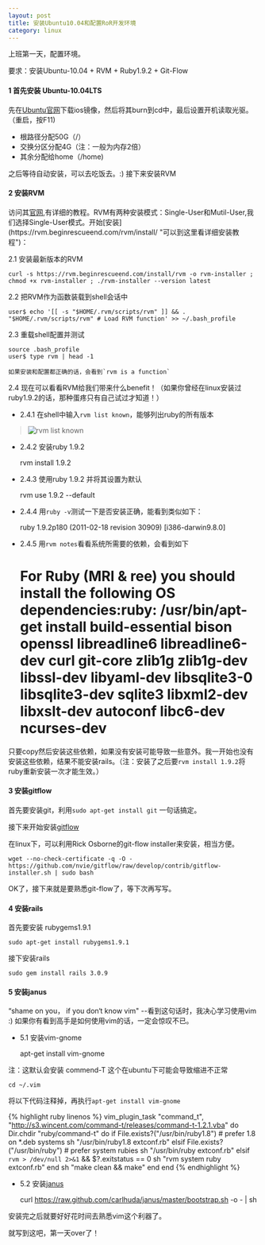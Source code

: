 ```yaml
---
layout: post
title: 安装Ubuntu10.04和配置RoR开发环境
category: linux
---
```


上班第一天，配置环境。

要求：安装Ubuntu-10.04 \+ RVM \+ Ruby1.9.2 \+ Git-Flow

#### 1 首先安装 Ubuntu-10.04LTS ####

先在[Ubuntu官网](http://www.ubuntu.com/download/ubuntu/download "http://www.ubuntu.com/download/ubuntu/download")下载ios镜像，然后将其burn到cd中，最后设置开机读取光驱。（重启，按F11)

+ 根路径分配50G（/）
+ 交换分区分配4G（注：一般为内存2倍）
+ 其余分配给home（/home)

之后等待自动安装，可以去吃饭去。:) 接下来安装RVM

#### 2 安装RVM ####

访问其[官网](https://rvm.beginrescueend.com/ "https://rvm.beginrescueend.com/"),有详细的教程。RVM有两种安装模式：Single-User和Mutil-User,我们选择Single-User模式。开始[安装](https://rvm.beginrescueend.com/rvm/install/ "可以到这里看详细安装教程")：

2.1 安装最新版本的RVM

    curl -s https://rvm.beginrescueend.com/install/rvm -o rvm-installer ; chmod +x rvm-installer ; ./rvm-installer --version latest

2.2 把RVM作为函数装载到shell会话中

    user$ echo '[[ -s "$HOME/.rvm/scripts/rvm" ]] && . "$HOME/.rvm/scripts/rvm" # Load RVM function' >> ~/.bash_profile

2.3 重载shell配置并测试

    source .bash_profile
    user$ type rvm | head -1

    如果安装和配置都正确的话，会看到`rvm is a function`

2.4 现在可以看看RVM给我们带来什么benefit！（如果你曾经在linux安装过ruby1.9.2的话，那种蛋疼只有自己试过才知道！）

+ 2.4.1 在shell中输入`rvm list known`，能够列出ruby的所有版本

>  ![rvm list known](/images/article-images/rvm-list-known.png "list of ruby versions")

+ 2.4.2 安装ruby 1.9.2

    rvm install 1.9.2

+ 2.4.3 使用ruby 1.9.2 并将其设置为默认

    rvm use 1.9.2 --default

+ 2.4.4 用`ruby -v`测试一下是否安装正确，能看到类似如下：

    ruby 1.9.2p180 (2011-02-18 revision 30909) [i386-darwin9.8.0]

+ 2.4.5 用`rvm notes`看看系统所需要的依赖，会看到如下

    # For Ruby (MRI & ree)  you should install the following OS dependencies:ruby: /usr/bin/apt-get install build-essential bison openssl libreadline6 libreadline6-dev curl git-core zlib1g zlib1g-dev libssl-dev libyaml-dev libsqlite3-0 libsqlite3-dev sqlite3 libxml2-dev libxslt-dev autoconf libc6-dev ncurses-dev

只要copy然后安装这些依赖，如果没有安装可能导致一些意外。我一开始也没有安装这些依赖，结果不能安装rails。（注：安装了之后要`rvm install 1.9.2`将ruby重新安装一次才能生效。）


#### 3 安装gitflow ####

首先要安装git，利用`sudo apt-get install git` 一句话搞定。

接下来开始安装[gitflow](https://github.com/nvie/gitflow "https://github.com/nvie/gitflow")

在linux下，可以利用Rick Osborne的git-flow installer来安装，相当方便。

    wget --no-check-certificate -q -O - https://github.com/nvie/gitflow/raw/develop/contrib/gitflow-installer.sh | sudo bash

OK了，接下来就是要熟悉git-flow了，等下次再写写。

#### 4 安装rails ####

首先要安装 rubygems1.9.1

    sudo apt-get install rubygems1.9.1

接下安装rails

    sudo gem install rails 3.0.9

#### 5 安装janus ####

“shame on you， if you don‘t know vim" --看到这句话时，我决心学习使用vim :) 如果你有看到高手是如何使用vim的话，一定会惊叹不已。

+ 5.1 安装vim-gnome

    apt-get install vim-gnome

注：这默认会安装 commend-T 这个在ubuntu下可能会导致缩进不正常

    cd ~/.vim

将以下代码注释掉，再执行`apt-get install vim-gnome`

{% highlight ruby linenos %}
vim_plugin_task "command_t",        "http://s3.wincent.com/command-t/releases/command-t-1.2.1.vba" do
  Dir.chdir "ruby/command-t" do
    if File.exists?("/usr/bin/ruby1.8") # prefer 1.8 on *.deb systems
      sh "/usr/bin/ruby1.8 extconf.rb"
    elsif File.exists?("/usr/bin/ruby") # prefer system rubies
      sh "/usr/bin/ruby extconf.rb"
    elsif `rvm > /dev/null 2>&1` && $?.exitstatus == 0
      sh "rvm system ruby extconf.rb"
    end
    sh "make clean && make"
  end
end
{% endhighlight %}

+ 5.2 安装[janus](https://github.com/carlhuda/janus "https://github.com/carlhuda/janus")

    curl https://raw.github.com/carlhuda/janus/master/bootstrap.sh -o - | sh

安装完之后就要好好花时间去熟悉vim这个利器了。

就写到这吧，第一天over了！

